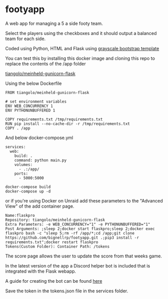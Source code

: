 # footyapp

A web app for managing a 5 a side footy team.

Select the players using the checkboxes and it should output a balanced team
for each side.

Coded using Python, HTML and Flask using
[grayscale bootstrap template](https://startbootstrap.com/theme/grayscale)

You can test this by installing this docker image and cloning this repo to
replace the contents of the /app folder

[tiangolo/meinheld-gunicorn-flask](https://github.com/tiangolo/meinheld-gunicorn-flask-docker)

Using the below Dockerfile

```
FROM tiangolo/meinheld-gunicorn-flask

# set environment variables
ENV WEB_CONCURRENCY 1
ENV PYTHONUNBUFFERED 1

COPY requirements.txt /tmp/requirements.txt
RUN pip install --no-cache-dir -r /tmp/requirements.txt
COPY . /app
```

And below docker-compose.yml

```
services:
  web:
    build: .
    command: python main.py
    volumes:
      - .:/app/
    ports:
      - 5000:5000
```


```
docker-compose build
docker-compose up -d
```

or if you're using Docker on Unraid add these parameters to the "Advanced View" of the add container page.

```
Name:flaskpro
Repository: tiangolo/meinheld-gunicorn-flask
Extra Parameters: -e WEB_CONCURRENCY="1" -e PYTHONUNBUFFERED="1"
Post Arguments: ;sleep 2;docker start flaskpro;sleep 2;docker exec flaskpro bash -c "sleep 5;rm -rf /app/*;cd /app;git clone https://github.com/bignellrp/footyapp.git .;pip3 install -r requirements.txt";docker restart flaskpro
Tokens(Custom Folder): Container Path: /tokens
```

The score page allows the user to update the score from that weeks game.

In the latest version of the app a Discord helper bot is included that is integrated with the Flask webapp.

A guide for creating the bot can be found [here](https://discordpy.readthedocs.io/en/stable/discord.html)

Save the token in the tokens.json file in the services folder.